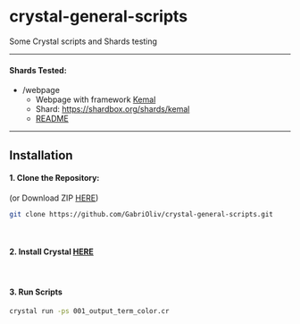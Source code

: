 # crystal-general-scripts
Some Crystal scripts and Shards testing

---

#### Shards Tested:
* /webpage
    * Webpage with framework [Kemal](https://github.com/kemalcr/kemal)
    * Shard: https://shardbox.org/shards/kemal
    * [README](https://github.com/GabriOliv/crystal-general-scripts/blob/main/webpage/README.md)

---

## Installation
#### 1. Clone the Repository:
(or Download ZIP [HERE](https://github.com/GabriOliv/crystal-general-scripts/archive/main.zip))
```sh
git clone https://github.com/GabriOliv/crystal-general-scripts.git
```
&nbsp;
#### 2. Install Crystal [HERE](https://crystal-lang.org/install/)
&nbsp;
#### 3. Run Scripts
```sh
crystal run -ps 001_output_term_color.cr
```



